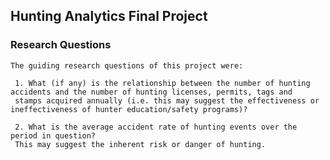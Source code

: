 ## Hunting Analytics Final Project 

### Research Questions

    The guiding research questions of this project were:
    
     1. What (if any) is the relationship between the number of hunting accidents and the number of hunting licenses, permits, tags and
     stamps acquired annually (i.e. this may suggest the effectiveness or ineffectiveness of hunter education/safety programs)?
    
     2. What is the average accident rate of hunting events over the period in question? 
     This may suggest the inherent risk or danger of hunting.
